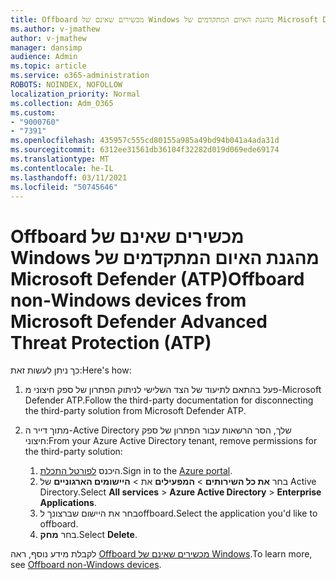 ```yaml
---
title: Offboard מכשירים שאינם של Windows מהגנת האיום המתקדמים של Microsoft Defender (ATP)
ms.author: v-jmathew
author: v-jmathew
manager: dansimp
audience: Admin
ms.topic: article
ms.service: o365-administration
ROBOTS: NOINDEX, NOFOLLOW
localization_priority: Normal
ms.collection: Adm_O365
ms.custom:
- "9000760"
- "7391"
ms.openlocfilehash: 435957c555cd80155a985a49bd94b041a4ada31d
ms.sourcegitcommit: 6312ee31561db36104f32282d019d069ede69174
ms.translationtype: MT
ms.contentlocale: he-IL
ms.lasthandoff: 03/11/2021
ms.locfileid: "50745646"
---
```

# <a name="offboard-non-windows-devices-from-microsoft-defender-advanced-threat-protection-atp"></a><span data-ttu-id="79eb9-102">Offboard מכשירים שאינם של Windows מהגנת האיום המתקדמים של Microsoft Defender (ATP)</span><span class="sxs-lookup"><span data-stu-id="79eb9-102">Offboard non-Windows devices from Microsoft Defender Advanced Threat Protection (ATP)</span></span>

<span data-ttu-id="79eb9-103">כך ניתן לעשות זאת:</span><span class="sxs-lookup"><span data-stu-id="79eb9-103">Here's how:</span></span>

1. <span data-ttu-id="79eb9-104">פעל בהתאם לתיעוד של הצד השלישי לניתוק הפתרון של ספק חיצוני מ-Microsoft Defender ATP.</span><span class="sxs-lookup"><span data-stu-id="79eb9-104">Follow the third-party documentation for disconnecting the third-party solution from Microsoft Defender ATP.</span></span>
2. <span data-ttu-id="79eb9-105">מתוך דייר ה-Active Directory שלך, הסר הרשאות עבור הפתרון של ספק חיצוני:</span><span class="sxs-lookup"><span data-stu-id="79eb9-105">From your Azure Active Directory tenant, remove permissions for the third-party solution:</span></span>

    1. <span data-ttu-id="79eb9-106">היכנס [לפורטל התכלת](https://go.microsoft.com/fwlink/?linkid=2125612).</span><span class="sxs-lookup"><span data-stu-id="79eb9-106">Sign in to the [Azure portal](https://go.microsoft.com/fwlink/?linkid=2125612).</span></span>
    1. <span data-ttu-id="79eb9-107">בחר **את כל השירותים**  >  **המפעילים** את  >  **היישומים הארגוניים** של Active Directory.</span><span class="sxs-lookup"><span data-stu-id="79eb9-107">Select **All services** > **Azure Active Directory** > **Enterprise Applications**.</span></span>
    1. <span data-ttu-id="79eb9-108">בחר את היישום שברצונך לoffboard.</span><span class="sxs-lookup"><span data-stu-id="79eb9-108">Select the application you'd like to offboard.</span></span>
    1. <span data-ttu-id="79eb9-109">בחר **מחק**.</span><span class="sxs-lookup"><span data-stu-id="79eb9-109">Select **Delete**.</span></span>

<span data-ttu-id="79eb9-110">לקבלת מידע נוסף, ראה [Offboard מכשירים שאינם של Windows](https://go.microsoft.com/fwlink/?linkid=2143630).</span><span class="sxs-lookup"><span data-stu-id="79eb9-110">To learn more, see [Offboard non-Windows devices](https://go.microsoft.com/fwlink/?linkid=2143630).</span></span>
